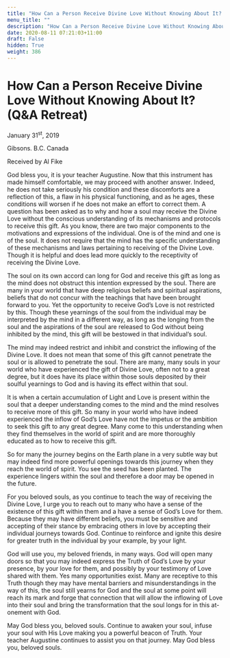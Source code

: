 ```yaml
---
title: "How Can a Person Receive Divine Love Without Knowing About It? (Q&A Retreat)"
menu_title: ""
description: "How Can a Person Receive Divine Love Without Knowing About It? (Q&A Retreat)"
date: 2020-08-11 07:21:03+11:00
draft: False
hidden: True
weight: 386
---
```

# How Can a Person Receive Divine Love Without Knowing About It? (Q&A Retreat)



January 31<sup>st</sup>, 2019

Gibsons. B.C. Canada

Received by Al Fike

God bless you, it is your teacher Augustine. Now that this instrument has made himself comfortable, we may proceed with another answer. Indeed, he does not take seriously his condition and these discomforts are a reflection of this, a flaw in his physical functioning, and as he ages, these conditions will worsen if he does not make an effort to correct them. 
A question has been asked as to why and how a soul may receive the Divine Love without the conscious understanding of its mechanisms and protocols to receive this gift. As you know, there are two major components to the motivations and expressions of the individual. One is of the mind and one is of the soul. It does not require that the mind has the specific understanding of these mechanisms and laws pertaining to receiving of the Divine Love. Though it is helpful and does lead more quickly to the receptivity of receiving the Divine Love. 

The soul on its own accord can long for God and receive this gift as long as the mind does not obstruct this intention expressed by the soul. There are many in your world that have deep religious beliefs and spiritual aspirations, beliefs that do not concur with the teachings that have been brought forward to you. Yet the opportunity to receive God’s Love is not restricted by this. Though these yearnings of the soul from the individual may be interpreted by the mind in a different way, as long as the longing from the soul and the aspirations of the soul are released to God without being inhibited by the mind, this gift will be bestowed in that individual’s soul.

The mind may indeed restrict and inhibit and constrict the inflowing of the Divine Love. It  does not mean that some of this gift cannot penetrate the soul or is allowed to penetrate the soul. There are many, many souls in your world who have experienced the gift of Divine Love, often not to a great degree, but it does have its place within those souls deposited by their soulful yearnings to God and is having its effect within that soul. 

It is when a certain accumulation of Light and Love is present within the soul that a deeper understanding comes to the mind and the mind resolves to receive more of this gift. So many in your world who have indeed experienced the inflow of God’s Love have not the impetus or the ambition to seek this gift to any great degree. Many come to this understanding when they find themselves in the world of spirit and are more thoroughly educated as to how to receive this gift. 

So for many the journey begins on the Earth plane in a very subtle way but may indeed find more powerful openings towards this journey when they reach the world of spirit. You see the seed has been planted. The experience lingers within the soul and therefore a door may be opened in the future. 

For you beloved souls, as you continue to teach the way of receiving the Divine Love, I urge you to reach out to many who have a sense of the existence of this gift within them and a have a sense of God’s Love for them. Because they may have different beliefs, you must be sensitive and accepting of their stance by embracing others in love by accepting their individual journeys towards God. Continue to reinforce and ignite this desire for greater truth in the individual by your example, by your light.

God will use you, my beloved friends, in many ways. God will open many doors so that you may indeed express the Truth of God’s Love by your presence, by your love for them, and possibly by your testimony of Love shared with them. Yes many opportunities exist. Many are receptive to this Truth though they may have mental barriers and misunderstandings in the way of this, the soul still yearns for God and the soul at some point will reach its mark and forge that connection that will allow the inflowing of Love into their soul and bring the transformation that the soul longs for in this at-onement with God.

May God bless you, beloved souls. Continue to awaken your soul, infuse your soul with His Love making you a powerful beacon of Truth. Your teacher Augustine continues to assist you on that journey. May God bless you, beloved souls.
